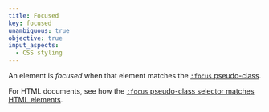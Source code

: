 ```yaml
---
title: Focused
key: focused
unambiguous: true
objective: true
input_aspects:
  - CSS styling
---
```


An element is _focused_ when that element matches the [`:focus` pseudo-class](https://drafts.csswg.org/selectors-4/#focus-pseudo).

For HTML documents, see how the [`:focus` pseudo-class selector matches HTML elements](https://html.spec.whatwg.org/multipage/semantics-other.html#selector-focus).